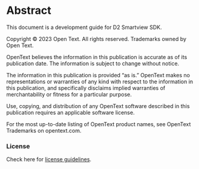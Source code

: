 
# Abstract

This document is a development guide for D2 Smartview SDK. 

Copyright © 2023 Open Text. All rights reserved. Trademarks owned by Open Text.

OpenText believes the information in this publication is accurate as of its publication date.
The information is subject to change without notice.

The information in this publication is provided “as is.” OpenText makes no representations
or warranties of any kind with respect to the information in this publication, and specifically
disclaims implied warranties of merchantability or fitness for a particular purpose.

Use, copying, and distribution of any OpenText software described in this publication
requires an applicable software license.

For the most up-to-date listing of OpenText product names, see OpenText Trademarks on
opentext.com.

### License

Check here for [license guidelines](/LICENSE).